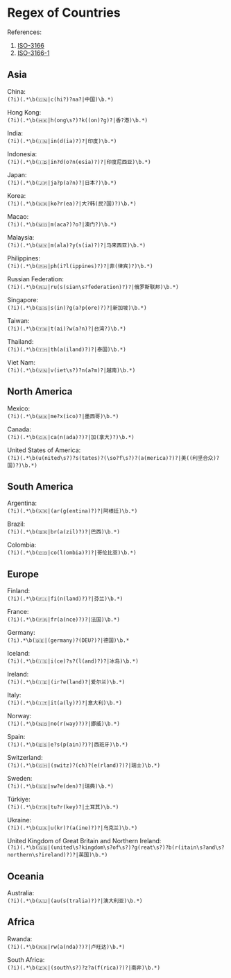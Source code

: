 # Regex of Countries  

References:  
1. [ISO-3166](https://www.iso.org/iso-3166-country-codes.html)  
2. [ISO-3166-1](https://www.iso.org/standard/72482.html)

## Asia  

China:  
`(?i)(.*\b(🇨🇳|c(hi?)?na?|中国)\b.*)`  

Hong Kong:  
`(?i)(.*\b(🇭🇰|h(ong\s?)?k((on)?g)?|香?港)\b.*)`   

India:  
`(?i)(.*\b(🇮🇳|in(d(ia)?)?|印度)\b.*)`  

Indonesia:  
`(?i)(.*\b(🇮🇩|in?d(o?n(esia)?)?|印度尼西亚)\b.*)`  

Japan:  
`(?i)(.*\b(🇯🇵|ja?p(a?n)?|日本?)\b.*)`  

Korea:  
`(?i)(.*\b(🇰🇷|ko?r(ea)?|大?韩(民?国)?)\b.*)`  

Macao:  
`(?i)(.*\b(🇲🇴|m(aca?)?o?|澳门?)\b.*)`  

Malaysia:  
`(?i)(.*\b(🇲🇾|m(ala)?y(s(ia)?)?|马来西亚)\b.*)`  

Philippines:  
`(?i)(.*\b(🇵🇭|ph(i?l(ippines)?)?|菲(律宾)?)\b.*)`  

Russian Federation:  
`(?i)(.*\b(🇷🇺|ru(s(sian\s?federation)?)?|俄罗斯联邦)\b.*)`  

Singapore:  
`(?i)(.*\b(🇸🇬|s(in)?g(a?p(ore)?)?|新加坡)\b.*)`  

Taiwan:  
`(?i)(.*\b(🇹🇼|t(ai)?w(a?n)?|台湾?)\b.*)`  

Thailand:  
`(?i)(.*\b(🇹🇭|th(a(iland)?)?|泰国)\b.*)`  

Viet Nam:  
`(?i)(.*\b(🇻🇳|v(iet\s?)?n(a?m)?|越南)\b.*)`  

## North America  

Mexico:  
`(?i)(.*\b(🇲🇽|me?x(ico)?|墨西哥)\b.*)`  

Canada:  
`(?i)(.*\b(🇨🇦|ca(n(ada)?)?|加(拿大)?)\b.*)`  

United States of America:  
`(?i)(.*\b(u(nited\s?)?s(tates)?(\so?f\s?)?(a(merica)?)?|美((利坚合众)?国)?)\b.*)`  

## South America  

Argentina:  
`(?i)(.*\b(🇦🇷|(ar(g(entina)?)?|阿根廷)\b.*)`  

Brazil:  
`(?i)(.*\b(🇧🇷|br(a(zil)?)?|巴西)\b.*)`  

Colombia:  
`(?i)(.*\b(🇨🇴|co(l(ombia)?)?|哥伦比亚)\b.*)`  

## Europe  

Finland:  
`(?i)(.*\b(🇫🇮|fi(n(land)?)?|芬兰)\b.*)`  

France:  
`(?i)(.*\b(🇫🇷|fr(a(nce)?)?|法国)\b.*)`  

Germany:  
`(?i).*\b(🇩🇪|(germany)?(DEU?)?|德国)\b.*`  

Iceland:  
`(?i)(.*\b(🇮🇸|i(ce)?s?(l(and)?)?|冰岛)\b.*)`  

Ireland:  
`(?i)(.*\b(🇮🇪|(ir?e(land)?|爱尔兰)\b.*)`  

Italy:  
`(?i)(.*\b(🇮🇹|it(a(ly)?)?|意大利)\b.*)`  

Norway:  
`(?i)(.*\b(🇳🇴|no(r(way)?)?|挪威)\b.*)`  

Spain:  
`(?i)(.*\b(🇪🇸|e?s(p(ain)?)?|西班牙)\b.*)`  

Switzerland:  
`(?i)(.*\b(🇨🇭|(switz)?(ch)?(e(rland)?)?|瑞士)\b.*)`  

Sweden:  
`(?i)(.*\b(🇸🇪|sw?e(den)?|瑞典)\b.*)`  

Türkiye:  
`(?i)(.*\b(🇹🇷|tu?r(key)?|土耳其)\b.*)`  

Ukraine:  
`(?i)(.*\b(🇺🇦|u(kr)?(a(ine)?)?|乌克兰)\b.*)`  

United Kingdom of Great Britain and Northern Ireland:  
`(?i)(.*\b(🇬🇧|(united\s?kingdom\s?of\s?)?g(reat\s?)?b(r(itain\s?and\s?northern\s?ireland)?)?|英国)\b.*)`  

## Oceania  

Australia:  
`(?i)(.*\b(🇦🇺|(au(s(tralia)?)?|澳大利亚)\b.*)`  

## Africa  

Rwanda:  
`(?i)(.*\b(🇷🇼|rw(a(nda)?)?|卢旺达)\b.*)`  

South Africa:  
`(?i)(.*\b(🇿🇦|(south\s?)?z?a(f(rica)?)?|南非)\b.*)`  
